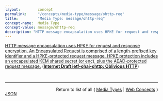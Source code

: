 ```yaml
---
layout:        concept
permalink:     "/concepts/media-type/message/ohttp-req"
title:         "Media Type: message/ohttp-req"
concept-name:  Media Type
concept-value: message/ohttp-req
description: "HTTP message encapsulation uses HPKE for request and response encryption. An Encapsulated Request is comprised of a length-prefixed key identifier and a HPKE-protected request message. HPKE protection includes an encapsulated KEM shared secret (or enc), plus the AEAD-protected request message."
---
```


[HTTP message encapsulation uses HPKE for request and response encryption. An Encapsulated Request is comprised of a length-prefixed key identifier and a HPKE-protected request message. HPKE protection includes an encapsulated KEM shared secret (or enc), plus the AEAD-protected request message.](https://datatracker.ietf.org/doc/html/draft-ietf-ohai-ohttp#section-7.1 "Read documentation for Media Type &#34;message/ohttp-req&#34;") (**[Internet Draft ietf-ohai-ohttp: Oblivious HTTP](/specs/IETF/I-D/ietf-ohai-ohttp "This document describes a system for the forwarding of encrypted HTTP messages. This allows a client to make multiple requests of a server without the server being able to link those requests to the client or to identify the requests as having come from the same client.")**)

<br/>
<hr/>

<p style="float : left"><a href="./message/ohttp-req.json" title="JSON representing this particular Web Concept value">JSON</a></p>
<p style="text-align: right">Return to list of all ( <a href="../media-type/">Media Types</a> | <a href="../">Web Concepts</a> )</p>
